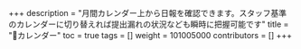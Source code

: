 +++
description = "月間カレンダー上から日報を確認できます。スタッフ基準のカレンダーに切り替えれば提出漏れの状況なども瞬時に把握可能です"
title = "📅カレンダー"
toc = true
tags = []
weight = 101005000
contributors = []
+++
